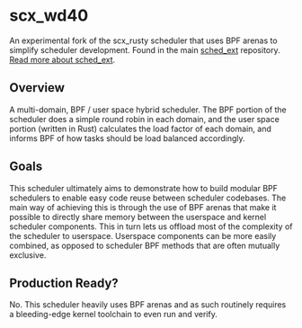 # scx_wd40

An experimental fork of the scx_rusty scheduler that uses BPF arenas to simplify scheduler development. Found in the main [sched_ext](https://github.com/sched-ext/scx/tree/main) repository. [Read more about sched_ext](https://github.com/sched-ext/scx/tree/main).

## Overview

A multi-domain, BPF / user space hybrid scheduler. The BPF portion of the
scheduler does a simple round robin in each domain, and the user space portion
(written in Rust) calculates the load factor of each domain, and informs BPF of
how tasks should be load balanced accordingly.

## Goals

This scheduler ultimately aims to demonstrate how to build modular BPF schedulers
to enable easy code reuse between scheduler codebases. The main way of achieving
this is through the use of BPF arenas that make it possible to directly share memory
between the userspace and kernel scheduler components. This in turn lets us offload
most of the complexity of the scheduler to userspace. Userspace components can be
more easily combined, as opposed to scheduler BPF methods that are often mutually
exclusive.

## Production Ready?

No. This scheduler heavily uses BPF arenas and as such routinely requires a 
bleeding-edge kernel toolchain to even run and verify.
